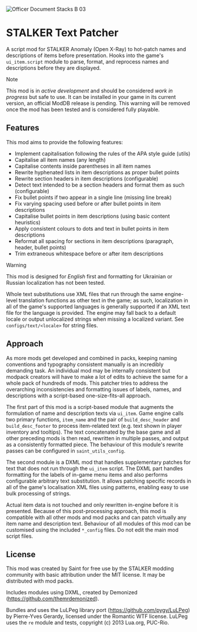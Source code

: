 ![Officer Document Stacks B 03](https://github.com/augustsaintfreytag/stalker-text-patcher/assets/7656669/6fddb4e4-ed3b-491b-9bc2-ec29cdfff1ee)

# STALKER Text Patcher

A script mod for STALKER Anomaly (Open X-Ray) to hot-patch names and descriptions of items before presentation. Hooks into the game's `ui_item.script` module to parse, format, and reprocess names and descriptions before they are displayed.

> [!NOTE]
> This mod is in *active development* and should be considered *work in progress* but safe to use.
> It can be installed in your game in its current version, an official ModDB release is pending.
> This warning will be removed once the mod has been tested and is considered fully playable.

## Features

This mod aims to provide the following features:

- Implement capitalisation following the rules of the APA style guide (utils)
- Capitalise all item names (any length)
- Capitalise contents inside parentheses in all item names
- Rewrite hyphenated lists in item descriptions as proper bullet points
- Rewrite section headers in item descriptions (configurable)
- Detect text intended to be a section headers and format them as such (configurable)
- Fix bullet points if two appear in a single line (missing line break)
- Fix varying spacing used before or after bullet points in item descriptions
- Capitalise bullet points in item descriptions (using basic content heuristics)
- Apply consistent colours to dots and text in bullet points in item descriptions
- Reformat all spacing for sections in item descriptions (paragraph, header, bullet points)
- Trim extraneous whitespace before or after item descriptions

> [!WARNING]
> This mod is designed for *English* first and formatting for Ukrainian or Russian localization has not been tested.
> 
> Whole text substitutions use XML files that run through the same engine-level translation functions as other text in the game; as such, localization in all of the game's supported languages is generally supported if an XML text file for the language is provided. The engine may fall back to a default locale or output unlocalized strings when missing a localized variant. See `configs/text/<locale>` for string files.

## Approach

As more mods get developed and combined in packs, keeping naming conventions and typography consistent manually is an incredibly demanding task. An individual mod may be internally consistent but modpack creators will have to make a lot of edits to achieve the same for a whole pack of hundreds of mods. This patcher tries to address the overarching inconsistencies and formatting issues of labels, names, and descriptions with a script-based one-size-fits-all approach.

The first part of this mod is a script-based module that augments the formulation of name and description texts via `ui_item`. Game engine calls two primary functions, `item_name` and the pair of `build_desc_header` and `build_desc_footer` to process item-related text (e.g. text shown in player inventory and tooltips). The text concatenated by the base game and all other preceding mods is then read, rewritten in multiple passes, and output as a consistently formatted piece. The behaviour of this module's rewrite passes can be configured in `saint_utils_config`.

The second module is a DXML mod that handles supplementary patches for text that does not run through the `ui_item` script. The DXML part handles formatting for the labels of in-game menu items and also performs configurable arbitrary text substitution. It allows patching specific records in all of the game's localisation XML files using patterns, enabling easy to use bulk processing of strings.

Actual item data is not touched and only rewritten in-engine before it is presented. Because of this post-processing approach, this mod is compatible with all other mods and mod packs and can patch virtually any item name and description text. Behaviour of all modules of this mod can be customised using the included `*_config` files. Do not edit the main mod script files.

## License

This mod was created by Saint for free use by the STALKER modding community with basic attribution under the MIT license. It may be distributed with mod packs.

Includes modules using DXML, created by Demonized (https://github.com/themrdemonized).

Bundles and uses the LuLPeg library port (https://github.com/pygy/LuLPeg) by Pierre-Yves Gerardy, licensed under the Romantic WTF license.
LuLPeg uses the `re` module and tests, copyright (c) 2013 Lua.org, PUC-Rio.
